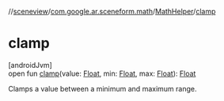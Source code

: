 //[sceneview](../../../index.md)/[com.google.ar.sceneform.math](../index.md)/[MathHelper](index.md)/[clamp](clamp.md)

# clamp

[androidJvm]\
open fun [clamp](clamp.md)(value: [Float](https://kotlinlang.org/api/latest/jvm/stdlib/kotlin/-float/index.html), min: [Float](https://kotlinlang.org/api/latest/jvm/stdlib/kotlin/-float/index.html), max: [Float](https://kotlinlang.org/api/latest/jvm/stdlib/kotlin/-float/index.html)): [Float](https://kotlinlang.org/api/latest/jvm/stdlib/kotlin/-float/index.html)

Clamps a value between a minimum and maximum range.
